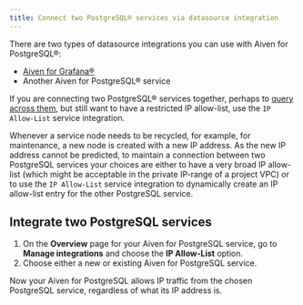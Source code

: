```yaml
---
title: Connect two PostgreSQL® services via datasource integration
---
```


There are two types of datasource integrations you can use with Aiven for PostgreSQL®:
- [Aiven for Grafana®](/docs/products/postgresql/howto/visualize-grafana)
- Another Aiven for PostgreSQL® service

If you are connecting two
PostgreSQL® services together, perhaps to
[query across them](/docs/products/postgresql/howto/use-dblink-extension), but still want to have a restricted IP allow-list, use the `IP Allow-List` service integration.

Whenever a service node needs to be recycled, for example, for maintenance, a
new node is created with a new IP address. As the new IP address cannot
be predicted, to maintain a connection between two
PostgreSQL services your choices are either to have a very broad IP
allow-list (which might be acceptable in the private IP-range of a
project VPC) or to use the `IP Allow-List` service integration to
dynamically create an IP allow-list entry for the other PostgreSQL
service.

## Integrate two PostgreSQL services

1.  On the **Overview** page for your Aiven for PostgreSQL service, go
    to **Manage integrations** and choose the **IP Allow-List** option.
1.  Choose either a new or existing Aiven for PostgreSQL service.

Now your Aiven for PostgreSQL allows IP traffic from the chosen
PostgreSQL service, regardless of what its IP address is.
